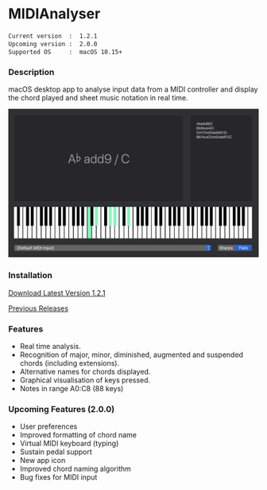 # MIDIAnalyser
``` 
Current version  :  1.2.1
Upcoming version :  2.0.0
Supported OS     :  macOS 10.15+
```

### Description
macOS desktop app to analyse input data from a MIDI controller and display the chord played and sheet music notation in real time.

<img src="./Info/MIDIAnalyser%201.2.0.png" width="800" class="center">


### Installation
[Download Latest Version 1.2.1](https://github.com/t-bre/MIDIAnalyser/releases/download/1.2.1/MIDIAnalyser.app.zip)

[Previous Releases](https://github.com/t-bre/MIDIAnalyser/releases)  

### Features
* Real time analysis.
* Recognition of major, minor, diminished, augmented and suspended chords (including extensions).
* Alternative names for chords displayed.
* Graphical visualisation of keys pressed.
* Notes in range A0:C8 (88 keys)

### Upcoming Features (2.0.0)
* User preferences
* Improved formatting of chord name
* Virtual MIDI keyboard (typing)
* Sustain pedal support
* New app icon
* Improved chord naming algorithm
* Bug fixes for MIDI input
